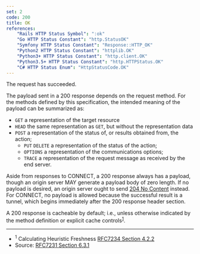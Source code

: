 ```yaml
---
set: 2
code: 200
title: OK
references:
    "Rails HTTP Status Symbol": ":ok"
    "Go HTTP Status Constant": "http.StatusOK"
    "Symfony HTTP Status Constant": "Response::HTTP_OK"
    "Python2 HTTP Status Constant": "httplib.OK"
    "Python3+ HTTP Status Constant": "http.client.OK"
    "Python3.5+ HTTP Status Constant": "http.HTTPStatus.OK"
    "C# HTTP Status Enum": "HttpStatusCode.OK"
---
```


The request has succeeded.

The payload sent in a 200 response depends on the request method. For the methods defined by this specification, the intended meaning of the payload can be summarized as:

* `GET` a representation of the target resource
* `HEAD` the same representation as `GET`, but without the representation data
* `POST` a representation of the status of, or results obtained from, the action;
    * `PUT` `DELETE` a representation of the status of the action;
    * `OPTIONS` a representation of the communications options;
    * `TRACE` a representation of the request message as received by the end server.

Aside from responses to CONNECT, a 200 response always has a payload, though an origin server MAY generate a payload body of zero length. If no payload is desired, an origin server ought to send [204 No Content](/204) instead.  For CONNECT, no payload is allowed because the successful result is a tunnel, which begins immediately after the 200 response header section.

A 200 response is cacheable by default; i.e., unless otherwise indicated by the method definition or explicit cache controls<sup>[1](#ref-1)</sup>.

---

* <span id="ref-1"><sup>1</sup> Calculating Heuristic Freshness
[RFC7234 Section 4.2.2][2]</span>
* Source: [RFC7231 Section 6.3.1][1]

[1]: <http://tools.ietf.org/html/rfc7231#section-6.3.1>
[2]: <http://tools.ietf.org/html/rfc7234#section-4.2.2>
